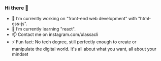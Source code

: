 ### Hi there 👋

* 🔭 I’m currently working on "front-end web development" with "html-css-js".
* 🌱 I’m currently learning "react".
* 📫 Contact me on instagram.com/ulassacli
* ⚡ Fun fact: No tech degree, still perfectly enough to create or manipulate the digital world. It's all about what you want, all about your mindset



